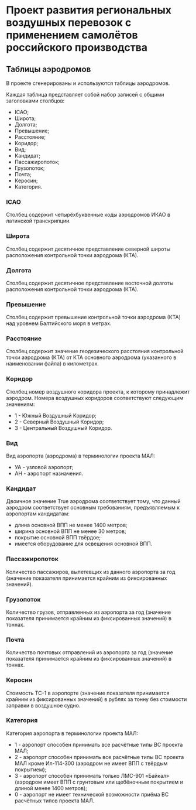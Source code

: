 # Проект развития региональных воздушных перевозок с применением самолётов российского производства

## Таблицы аэродромов

В проекте сгенерированы и используются таблицы аэродромов.

Каждая таблица представляет собой набор записей с общими заголовками
столбцов:

- ICAO;
- Широта;
- Долгота;
- Превышение;
- Расстояние;
- Коридор;
- Вид;
- Кандидат;
- Пассажиропоток;
- Грузопоток;
- Почта;
- Керосин;
- Категория.

### ICAO

Столбец содержит четырёхбуквенные коды аэродромов ИКАО в латинской
транскрипции.

### Широта

Столбец содержит десятичное представление северной широты расположения
контрольной точки аэродрома (КТА).

### Долгота

Столбец содержит десятичное представление восточной долготы расположения
контрольной точки аэродрома (КТА).

### Превышение

Столбец содержит превышение контрольной точки аэродрома (КТА) над
уровнем Балтийского моря в метрах.

### Расстояние

Столбец содержит значение геодезического расстояния контрольной точки
аэродрома (КТА) от КТА основного аэродрома (указанного в наименовании
файла) в километрах.


### Коридор

Столбец номер воздушного коридора проекта, к которому принадлежит
аэродром. Номера воздушных коридоров соответствуют следующим значениям:

- 1 - Южный Воздушный Коридор;
- 2 - Северный Воздушный Коридор;
- 3 - Центральный Воздушный Коридор.

### Вид

Вид аэропорта (аэродрома) в терминологии проекта МАЛ:

- УА - узловой аэропорт;
- АН - аэропорт назначения.

### Кандидат

Двоичное значение True аэродрома соответствует тому, что данный
аэродром соответствует основным требованиям, предъявляемым к аэропортам
кандидатам:

- длина основной ВПП не менее 1400 метров;
- ширина основной ВПП не менее 30 метров;
- покрытие основной ВПП твёрдое;
- имеется оборудование для освещения основной ВПП.

### Пассажиропоток

Количество пассажиров, вылетевщих из данного аэропорта за год (значение
показателя принимается крайним из фиксированных значений).

### Грузопоток

Количество грузов, отправленных из аэропорта за год (значение показателя
принимается крайним из фиксированных значений) в тоннах.

### Почта

Количество почтовых отправлений из аэропорта за год (значение показателя
принимается крайним из фиксированных значений) в тоннах.

### Керосин

Стоимость ТС-1 в аэропорте (значение показателя принимается крайним
из фиксированных значений) в рублях за тонну без стоимости заправки
в воздушное судно.

### Категория

Категория аэропорта в терминологии проекта МАЛ:

- 1 - аэропорт способен принимать все расчётные типы ВС проекта МАЛ;
- 2 - аэропорт способен принимать все расчётные типы ВС проекта МАЛ кроме Ил-114-300 (аэродром не имеет ВПП с твёрдым покрытием);
- 3 - аэропорт способен принимать только ЛМС-901 «Байкал» (аэродром имеет ВПП с грунтовым или щебёночным покрытием и длиной менее 1400 метров);
- 0 - аэропорт не имеет технической возможности приёма ВС расчётных типов проекта МАЛ.
